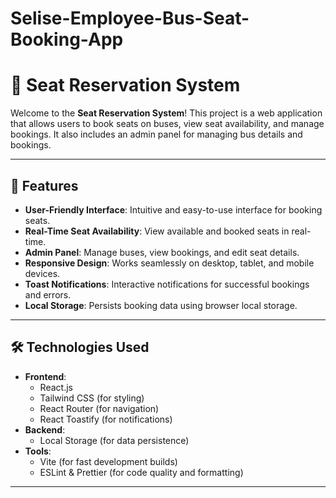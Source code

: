 # Selise-Employee-Bus-Seat-Booking-App
# 🚌 Seat Reservation System

Welcome to the **Seat Reservation System**! This project is a web application that allows users to book seats on buses, view seat availability, and manage bookings. It also includes an admin panel for managing bus details and bookings.

---

## 🚀 Features

- **User-Friendly Interface**: Intuitive and easy-to-use interface for booking seats.
- **Real-Time Seat Availability**: View available and booked seats in real-time.
- **Admin Panel**: Manage buses, view bookings, and edit seat details.
- **Responsive Design**: Works seamlessly on desktop, tablet, and mobile devices.
- **Toast Notifications**: Interactive notifications for successful bookings and errors.
- **Local Storage**: Persists booking data using browser local storage.

---

## 🛠️ Technologies Used

- **Frontend**: 
  - React.js
  - Tailwind CSS (for styling)
  - React Router (for navigation)
  - React Toastify (for notifications)
- **Backend**: 
  - Local Storage (for data persistence)
- **Tools**:
  - Vite (for fast development builds)
  - ESLint & Prettier (for code quality and formatting)

---




